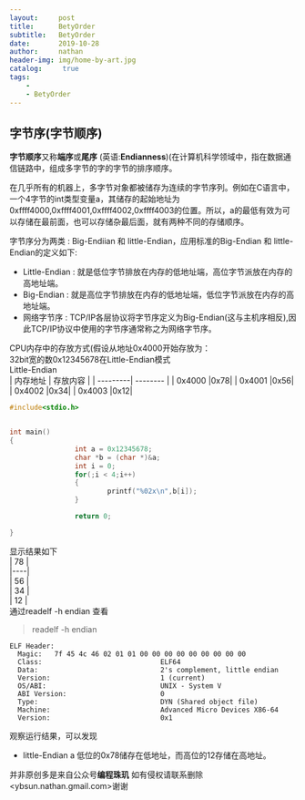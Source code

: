 ```yaml
---
layout:     post
title:      BetyOrder
subtitle:   BetyOrder
date:       2019-10-28
author:     nathan 
header-img: img/home-by-art.jpg
catalog: 	 true
tags:
    - 
    - BetyOrder
---
```



## 字节序(字节顺序)  

**字节顺序**又称**端序**或**尾序** (英语:**Endianness**)(在计算机科学领域中，指在数据通信链路中，组成多字节的字的字节的排序顺序。  

在几乎所有的机器上，多字节对象都被储存为连续的字节序列。例如在C语言中，一个4字节的int类型变量a，其储存的起始地址为0xffff4000,0xffff4001,0xffff4002,0xffff4003的位置。所以，a的最低有效为可以存储在最前面，也可以存储杂最后面，就有两种不同的存储顺序。  

字节序分为两类 : Big-Endiian 和 little-Endian，应用标准的Big-Endian 和
little-Endian的定义如下:  
+ Little-Endian : 就是低位字节排放在内存的低地址端，高位字节派放在内存的高地址端。  
+ Big-Endian : 就是高位字节排放在内存的低地址端，低位字节派放在内存的高地址端。   
+ 网络字节序 : TCP/IP各层协议将字节序定义为Big-Endian(这与主机序相反),因此TCP/IP协议中使用的字节序通常称之为网络字节序。  
  
CPU内存中的存放方式(假设从地址0x4000开始存放为：  
32bit宽的数0x12345678在Little-Endian模式  
Little-Endian   
| 内存地址 | 存放内容 |
| ---------| -------- |
| 0x4000 |0x78|
| 0x4001 |0x56|
| 0x4002 |0x34|
| 0x4003 |0x12|

```C
#include<stdio.h>


int main()
{
				int a = 0x12345678;
				char *b = (char *)&a;
				int i = 0;
				for(;i < 4;i++)
				{
						printf("%02x\n",b[i]);
				}

				return 0;

}  
````  
显示结果如下   
| 78 |            
|----|  
| 56 |  
| 34 |  
| 12 |  
通过readelf -h endian 查看  

>readelf -h endian  
```
ELF Header:
  Magic:   7f 45 4c 46 02 01 01 00 00 00 00 00 00 00 00 00 
  Class:                             ELF64
  Data:                              2's complement, little endian
  Version:                           1 (current)
  OS/ABI:                            UNIX - System V
  ABI Version:                       0
  Type:                              DYN (Shared object file)
  Machine:                           Advanced Micro Devices X86-64
  Version:                           0x1
````
观察运行结果，可以发现  
+  little-Endian a 低位的0x78储存在低地址，而高位的12存储在高地址。  

并非原创多是来自公众号**编程珠玑**
如有侵权请联系删除<ybsun.nathan.gmail.com>谢谢






















